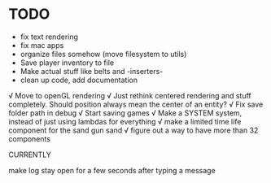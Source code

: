 # TODO

- fix text rendering
- fix mac apps
- organize files somehow (move filesystem to utils)
- Save player inventory to file
- Make actual stuff like belts and -inserters-
- clean up code, add documentation

√ Move to openGL rendering
√ Just rethink centered rendering and stuff completely. Should position always mean the center of an entity?
√ Fix save folder path in debug
√ Start saving games
√ Make a SYSTEM system, instead of just using lambdas for everything
√ make a limited time life component for the sand gun sand
√ figure out a way to have more than 32 components

CURRENTLY

make log stay open for a few seconds after typing a message
